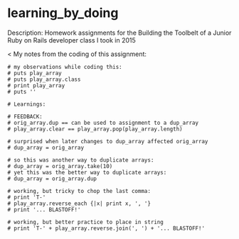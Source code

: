 # learning_by_doing
Description: Homework assignments for the Building the Toolbelt of a
Junior Ruby on Rails developer class I took in 2015

< My notes from the coding of this assignment:

```
# my observations while coding this:
# puts play_array
# puts play_array.class
# print play_array
# puts ''

# Learnings:

# FEEDBACK:
# orig_array.dup == can be used to assignment to a dup_array
# play_array.clear == play_array.pop(play_array.length)

# surprised when later changes to dup_array affected orig_array
# dup_array = orig_array

# so this was another way to duplicate arrays:
# dup_array = orig_array.take(10)
# yet this was the better way to duplicate arrays:
# dup_array = orig_array.dup

# working, but tricky to chop the last comma:
# print 'T-'
# play_array.reverse_each {|x| print x, ', '}
# print '... BLASTOFF!'

# working, but better practice to place in string
# print 'T-' + play_array.reverse.join(', ') + '... BLASTOFF!'
```
